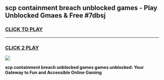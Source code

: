 
## scp containment breach unblocked games - Play Unblocked Gmaes & Free #7dbsj
<h3>
<a href="https://premium.freeplayer.one?title=scp_containment_breach_unblocked_games&ref=01M">CLICK TO PLAY</a></h3>
<hr>

<h3>
<a href="https://premium.freeplayer.one?title=scp_containment_breach_unblocked_games&ref=01M">CLICK 2 PLAY</a>
  
</h3>

<a href="https://premium.freeplayer.one?title=scp_containment_breach_unblocked_games&ref=01M"><img src="https://clearcache.store/games.png"></a>


**scp containment breach unblocked games games unblocked: Your Gateway to Fun and Accessible Online Gaming**

